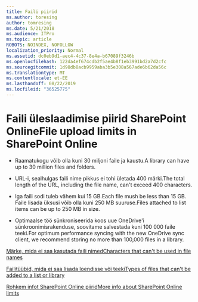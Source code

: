```yaml
---
title: Faili piirid
ms.author: toresing
author: tomresing
ms.date: 5/21/2018
ms.audience: ITPro
ms.topic: article
ROBOTS: NOINDEX, NOFOLLOW
localization_priority: Normal
ms.assetid: dc0eb9d1-aec4-4c37-8e4a-b67089f3246b
ms.openlocfilehash: 122da4ef674cdb2f5ae4b8f1eb3991bd2a7d2cfc
ms.sourcegitcommit: 1d98db8acb9959aba3b5e308a567ade6b62da56c
ms.translationtype: MT
ms.contentlocale: et-EE
ms.lasthandoff: 08/22/2019
ms.locfileid: "36525775"
---
```

# <a name="file-upload-limits-in-sharepoint-online"></a><span data-ttu-id="03ae1-102">Faili üleslaadimise piirid SharePoint Online</span><span class="sxs-lookup"><span data-stu-id="03ae1-102">File upload limits in SharePoint Online</span></span>

- <span data-ttu-id="03ae1-103">Raamatukogu võib olla kuni 30 miljoni faile ja kaustu.</span><span class="sxs-lookup"><span data-stu-id="03ae1-103">A library can have up to 30 million files and folders.</span></span>
    
- <span data-ttu-id="03ae1-104">URL-i, sealhulgas faili nime pikkus ei tohi ületada 400 märki.</span><span class="sxs-lookup"><span data-stu-id="03ae1-104">The total length of the URL, including the file name, can't exceed 400 characters.</span></span>
    
- <span data-ttu-id="03ae1-105">Iga faili sodi tuleb vähem kui 15 GB.</span><span class="sxs-lookup"><span data-stu-id="03ae1-105">Each file mush be less than 15 GB.</span></span> <span data-ttu-id="03ae1-106">Faile lisada üksusi võib olla kuni 250 MB suuruse.</span><span class="sxs-lookup"><span data-stu-id="03ae1-106">Files attached to list items can be up to 250 MB in size.</span></span>
    
- <span data-ttu-id="03ae1-107">Optimaalse töö sünkroniseerida koos uue OneDrive'i sünkroonimisrakenduse, soovitame salvestada kuni 100 000 faile teeki.</span><span class="sxs-lookup"><span data-stu-id="03ae1-107">For optimum performance syncing with the new OneDrive sync client, we recommend storing no more than 100,000 files in a library.</span></span> 
    
[<span data-ttu-id="03ae1-108">Märke, mida ei saa kasutada faili nimed</span><span class="sxs-lookup"><span data-stu-id="03ae1-108">Characters that can't be used in file names</span></span>](https://go.microsoft.com/fwlink/?linkid=866430)
  
[<span data-ttu-id="03ae1-109">Failitüübid, mida ei saa lisada loendisse või teeki</span><span class="sxs-lookup"><span data-stu-id="03ae1-109">Types of files that can't be added to a list or library</span></span>](https://go.microsoft.com/fwlink/?linkid=273757)
  
[<span data-ttu-id="03ae1-110">Rohkem infot SharePoint Online piirid</span><span class="sxs-lookup"><span data-stu-id="03ae1-110">More info about SharePoint Online limits</span></span>](https://go.microsoft.com/fwlink/?linkid=271273)
  

